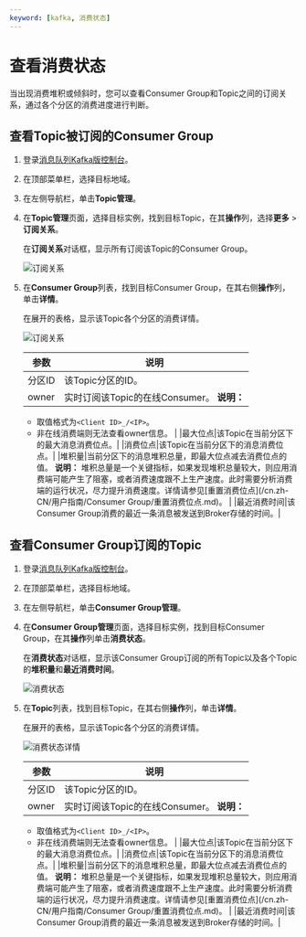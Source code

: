 ```yaml
---
keyword: [kafka, 消费状态]
---
```


# 查看消费状态

当出现消费堆积或倾斜时，您可以查看Consumer Group和Topic之间的订阅关系，通过各个分区的消费进度进行判断。

## 查看Topic被订阅的Consumer Group

1.  登录[消息队列Kafka版控制台](https://kafka.console.aliyun.com/)。

2.  在顶部菜单栏，选择目标地域。

3.  在左侧导航栏，单击**Topic管理**。

4.  在**Topic管理**页面，选择目标实例，找到目标Topic，在其**操作**列，选择**更多** \> **订阅关系**。

    在**订阅关系**对话框，显示所有订阅该Topic的Consumer Group。

    ![订阅关系](https://static-aliyun-doc.oss-cn-hangzhou.aliyuncs.com/assets/img/zh-CN/4706119951/p94116.png)

5.  在**Consumer Group**列表，找到目标Consumer Group，在其右侧**操作**列，单击**详情**。

    在展开的表格，显示该Topic各个分区的消费详情。

    ![订阅关系](https://static-aliyun-doc.oss-cn-hangzhou.aliyuncs.com/assets/img/zh-CN/4706119951/p94121.png)

    |参数|说明|
    |--|--|
    |分区ID|该Topic分区的ID。|
    |owner|实时订阅该Topic的在线Consumer。 **说明：**

    -   取值格式为`<Client ID>_/<IP>`。
    -   非在线消费端则无法查看owner信息。 |
    |最大位点|该Topic在当前分区下的最大消息消费位点。|
    |消费位点|该Topic在当前分区下的消息消费位点。|
    |堆积量|当前分区下的消息堆积总量，即最大位点减去消费位点的值。 **说明：** 堆积总量是一个关键指标，如果发现堆积总量较大，则应用消费端可能产生了阻塞，或者消费速度跟不上生产速度。此时需要分析消费端的运行状况，尽力提升消费速度。详情请参见[重置消费位点](/cn.zh-CN/用户指南/Consumer Group/重置消费位点.md)。 |
    |最近消费时间|该Consumer Group消费的最近一条消息被发送到Broker存储的时间。|


## 查看Consumer Group订阅的Topic

1.  登录[消息队列Kafka版控制台](https://kafka.console.aliyun.com/)。

2.  在顶部菜单栏，选择目标地域。

3.  在左侧导航栏，单击**Consumer Group管理**。

4.  在**Consumer Group管理**页面，选择目标实例，找到目标Consumer Group，在其**操作**列单击**消费状态**。

    在**消费状态**对话框，显示该Consumer Group订阅的所有Topic以及各个Topic的**堆积量**和**最近消费时间**。

    ![消费状态](https://static-aliyun-doc.oss-cn-hangzhou.aliyuncs.com/assets/img/zh-CN/4706119951/p94123.png)

5.  在**Topic**列表，找到目标Topic，在其右侧**操作**列，单击**详情**。

    在展开的表格，显示该Topic各个分区的消费详情。

    ![消费状态详情](https://static-aliyun-doc.oss-cn-hangzhou.aliyuncs.com/assets/img/zh-CN/4706119951/p94114.png)

    |参数|说明|
    |--|--|
    |分区ID|该Topic分区的ID。|
    |owner|实时订阅该Topic的在线Consumer。 **说明：**

    -   取值格式为`<Client ID>_/<IP>`。
    -   非在线消费端则无法查看owner信息。 |
    |最大位点|该Topic在当前分区下的最大消息消费位点。|
    |消费位点|该Topic在当前分区下的消息消费位点。|
    |堆积量|当前分区下的消息堆积总量，即最大位点减去消费位点的值。 **说明：** 堆积总量是一个关键指标，如果发现堆积总量较大，则应用消费端可能产生了阻塞，或者消费速度跟不上生产速度。此时需要分析消费端的运行状况，尽力提升消费速度。详情请参见[重置消费位点](/cn.zh-CN/用户指南/Consumer Group/重置消费位点.md)。 |
    |最近消费时间|该Consumer Group消费的最近一条消息被发送到Broker存储的时间。|


